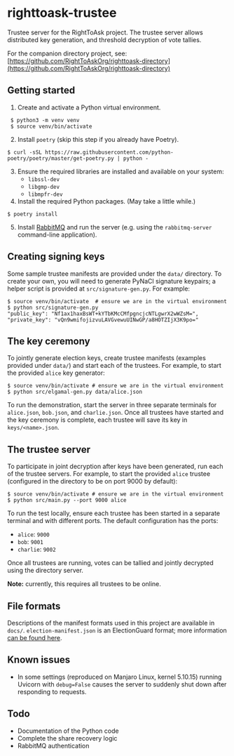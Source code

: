 # righttoask-trustee
Trustee server for the RightToAsk project. The trustee server allows distributed key generation, and threshold
decryption of vote tallies.

For the companion directory project, see: [https://github.com/RightToAskOrg/righttoask-directory](https://github.com/RightToAskOrg/righttoask-directory)

## Getting started
1. Create and activate a Python virtual environment.
```shell
 $ python3 -m venv venv      
 $ source venv/bin/activate
```
2. Install `poetry` (skip this step if you already have Poetry).
```shell
$ curl -sSL https://raw.githubusercontent.com/python-poetry/poetry/master/get-poetry.py | python -
```
3. Ensure the required libraries are installed and available on your system:
    - `libssl-dev`
    - `libgmp-dev`
    - `libmpfr-dev`
4. Install the required Python packages. (May take a little while.)
```shell
$ poetry install
```
5. Install [RabbitMQ](https://rabbitmq.com/) and run the server (e.g. using the `rabbitmq-server` command-line application).

## Creating signing keys
Some sample trustee manifests are provided under the `data/` directory. To create your own, you will need to
generate PyNaCl signature keypairs; a helper script is provided at `src/signature-gen.py`. For example:
```shell
$ source venv/bin/activate  # ensure we are in the virtual environment
$ python src/signature-gen.py
"public_key": "Nf1ax1haxBsWT+kYTbKMcCMfpgncjcNTLgwrX2wWZsM=",
"private_key": "vQn9wmifojizvuLAVGvewuUINwGP/a8HOTZIjX3K9po="
```

## The key ceremony
To jointly generate election keys, create trustee manifests (examples provided under `data/`) and start each of the
trustees. For example, to start the provided `alice` key generator:
```shell
$ source venv/bin/activate # ensure we are in the virtual environment
$ python src/elgamal-gen.py data/alice.json
```
To run the demonstration, start the server in three separate terminals for `alice.json`, `bob.json`,
and `charlie.json`. Once all trustees have started and the key ceremony is complete, each trustee will save its key in `keys/<name>.json`.

## The trustee server
To participate in joint decryption after keys have been generated, run each of the trustee servers. For example, to
start the provided `alice` trustee (configured in the directory to be on port 9000 by default):
```shell
$ source venv/bin/activate # ensure we are in the virtual environment
$ python src/main.py --port 9000 alice
```
To run the test locally, ensure each trustee has been started in a separate terminal and with different ports.
The default configuration has the ports:
 * `alice`: `9000`
 * `bob`: `9001`
 * `charlie`: `9002`

Once all trustees are running, votes can be tallied and jointly decrypted using the directory server.

**Note:** currently, this requires all trustees to be online.

## File formats
Descriptions of the manifest formats used in this project are available in `docs/`. `election-manifest.json` is an
ElectionGuard format; more information [can be found here](https://microsoft.github.io/electionguard-python/0_Configure_Election/).

## Known issues
* In some settings (reproduced on Manjaro Linux, kernel 5.10.15) running Uvicorn with `debug=False` causes the server to
suddenly shut down after responding to requests.

## Todo
* Documentation of the Python code
* Complete the share recovery logic
* RabbitMQ authentication
